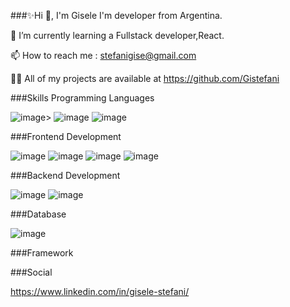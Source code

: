 ###✨Hi 👋, I'm Gisele
I'm developer from Argentina.

🌱 I’m currently learning a Fullstack developer,React.

📫 How to reach me :  stefanigise@gmail.com 

👨‍💻 All of my projects are available at https://github.com/Gistefani

###Skills
Programming Languages

 ![image](https://github.com/Gistefani/Gistefani/assets/113151805/5ebb2bea-6244-4761-a477-8b4abe25325c)>
![image](https://github.com/Gistefani/Gistefani/assets/113151805/6cbdc0bc-bfc1-49eb-8202-8cac102f5e8a)
![image](https://github.com/Gistefani/Gistefani/assets/113151805/0d31d401-5633-470a-b463-c2deb5564166)

###Frontend Development

![image](https://github.com/Gistefani/Gistefani/assets/113151805/df8986ba-2d63-4270-aa3b-87db8e3bd309)
![image](https://github.com/Gistefani/Gistefani/assets/113151805/3411ac0f-d66b-4846-b281-47706656bd1a)
![image](https://github.com/Gistefani/Gistefani/assets/113151805/45991274-e92c-4841-99a1-ce21ac58a9ed)
![image](https://github.com/Gistefani/Gistefani/assets/113151805/5cb8ab42-ee55-4cc1-98dd-b1cee0df3211)

###Backend Development

![image](https://github.com/Gistefani/Gistefani/assets/113151805/0d5d1ada-1be2-4034-90b2-5a266b6390f7)
![image](https://github.com/Gistefani/Gistefani/assets/113151805/00c486df-ee9a-4cfd-88d9-ff1e60523a51)

###Database

![image](https://github.com/Gistefani/Gistefani/assets/113151805/a8ca2239-bbaf-485a-8703-5cd041b36bc1)

###Framework

###Social

https://www.linkedin.com/in/gisele-stefani/

